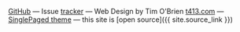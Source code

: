 


[GitHub](https://github.com/chyves)
&mdash;
Issue [tracker](https://github.com/chyves/chyves/issues)
&mdash;
Web Design by Tim O'Brien [t413.com](http://t413.com/)
&mdash;
[SinglePaged theme](https://github.com/t413/SinglePaged)
&mdash;
this site is [open source]({{ site.source_link }})

